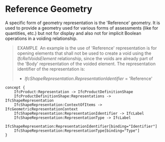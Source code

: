 Reference Geometry
==================

A specific form of geometry representation is the 'Reference' geometry. It is used to provide a geometry used for various forms of assessments (like for quantities, etc.) but not for display and also not for implicit Boolean operations in a voiding relationship.

> EXAMPLE&nbsp; An example is the use of 'Reference' representation is for opening elements that shall not be used to create a void using the _IfcRelVoidsElement_ relationship, since the voids are already part of the 'Body' representation of the voided element. The representation identifier of the representation is:
> 
> * _IfcShapeRepresentation_._RepresentationIdentifier_ = 'Reference'

```
concept {
    IfcProduct:Representation -> IfcProductDefinitionShape
    IfcProductDefinitionShape:Representations -> IfcShapeRepresentation
    IfcShapeRepresentation:ContextOfItems -> IfcGeometricRepresentationContext
    IfcShapeRepresentation:RepresentationIdentifier -> IfcLabel
    IfcShapeRepresentation:RepresentationType -> IfcLabel
    IfcShapeRepresentation:RepresentationIdentifier[binding="Identifier"]
    IfcShapeRepresentation:RepresentationType[binding="Type"]
}
```
